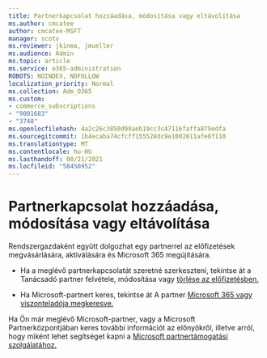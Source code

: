 ```yaml
---
title: Partnerkapcsolat hozzáadása, módosítása vagy eltávolítása
ms.author: cmcatee
author: cmcatee-MSFT
manager: scotv
ms.reviewer: jkinma, jmueller
ms.audience: Admin
ms.topic: article
ms.service: o365-administration
ROBOTS: NOINDEX, NOFOLLOW
localization_priority: Normal
ms.collection: Adm_O365
ms.custom:
- commerce_subscriptions
- "9001683"
- "3748"
ms.openlocfilehash: 4a2c26c3850d99aeb19cc3c47116faffa879edfa
ms.sourcegitcommit: 1b4ecaba74cfcff155528dc9e1002011afe0f110
ms.translationtype: MT
ms.contentlocale: hu-HU
ms.lasthandoff: 08/21/2021
ms.locfileid: "58450952"
---
```

# <a name="add-change-or-remove-a-partner-relationship"></a>Partnerkapcsolat hozzáadása, módosítása vagy eltávolítása

Rendszergazdaként együtt dolgozhat egy partnerrel az előfizetések megvásárlására, aktiválására és Microsoft 365 megújítására. 

- Ha a meglévő partnerkapcsolatát szeretné szerkeszteni, tekintse át a Tanácsadó partner felvétele, módosítása vagy [törlése az előfizetésben.](https://docs.microsoft.com/microsoft-365/admin/misc/add-partner)

- Ha Microsoft-partnert keres, tekintse át A partner [Microsoft 365 vagy viszonteladója megkeresve.](https://docs.microsoft.com/microsoft-365/admin/manage/find-your-partner-or-reseller)

Ha Ön már meglévő Microsoft-partner, vagy [](https://support.microsoft.com/help/4499930/partner-center-overview) a Microsoft Partnerközpontjában keres további információt az előnyökről, illetve arról, hogy miként lehet segítséget kapni a [Microsoft partnertámogatási szolgálatához.](https://aka.ms/partnersupport)
